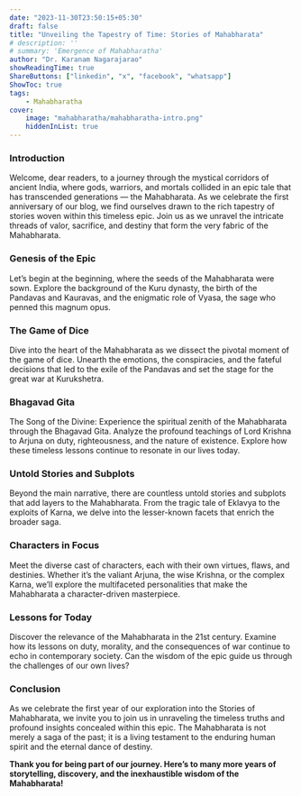 ```yaml
---
date: "2023-11-30T23:50:15+05:30"
draft: false
title: "Unveiling the Tapestry of Time: Stories of Mahabharata"
# description: ''
# summary: 'Emergence of Mahabharatha'
author: "Dr. Karanam Nagarajarao"
showReadingTime: true
ShareButtons: ["linkedin", "x", "facebook", "whatsapp"]
ShowToc: true
tags:
    - Mahabharatha
cover:
    image: "mahabharatha/mahabharatha-intro.png"
    hiddenInList: true
---
```


### Introduction
Welcome, dear readers, to a journey through the mystical corridors of ancient India, where gods, warriors, and mortals collided in an epic tale that has transcended generations — the Mahabharata. As we celebrate the first anniversary of our blog, we find ourselves drawn to the rich tapestry of stories woven within this timeless epic. Join us as we unravel the intricate threads of valor, sacrifice, and destiny that form the very fabric of the Mahabharata.

### Genesis of the Epic
Let’s begin at the beginning, where the seeds of the Mahabharata were sown. Explore the background of the Kuru dynasty, the birth of the Pandavas and Kauravas, and the enigmatic role of Vyasa, the sage who penned this magnum opus.

### The Game of Dice
Dive into the heart of the Mahabharata as we dissect the pivotal moment of the game of dice. Unearth the emotions, the conspiracies, and the fateful decisions that led to the exile of the Pandavas and set the stage for the great war at Kurukshetra.

### Bhagavad Gita
The Song of the Divine: Experience the spiritual zenith of the Mahabharata through the Bhagavad Gita. Analyze the profound teachings of Lord Krishna to Arjuna on duty, righteousness, and the nature of existence. Explore how these timeless lessons continue to resonate in our lives today.

### Untold Stories and Subplots
Beyond the main narrative, there are countless untold stories and subplots that add layers to the Mahabharata. From the tragic tale of Eklavya to the exploits of Karna, we delve into the lesser-known facets that enrich the broader saga.

### Characters in Focus
Meet the diverse cast of characters, each with their own virtues, flaws, and destinies. Whether it’s the valiant Arjuna, the wise Krishna, or the complex Karna, we’ll explore the multifaceted personalities that make the Mahabharata a character-driven masterpiece.

### Lessons for Today
Discover the relevance of the Mahabharata in the 21st century. Examine how its lessons on duty, morality, and the consequences of war continue to echo in contemporary society. Can the wisdom of the epic guide us through the challenges of our own lives?

### Conclusion
As we celebrate the first year of our exploration into the Stories of Mahabharata, we invite you to join us in unraveling the timeless truths and profound insights concealed within this epic. The Mahabharata is not merely a saga of the past; it is a living testament to the enduring human spirit and the eternal dance of destiny.

**Thank you for being part of our journey. Here’s to many more years of storytelling, discovery, and the inexhaustible wisdom of the Mahabharata!**